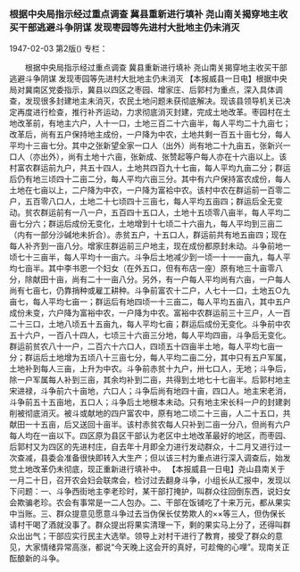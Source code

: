 ### 根据中央局指示经过重点调查  冀县重新进行填补  尧山南关揭穿地主收买干部逃避斗争阴谋  发现枣园等先进村大批地主仍未消灭

1947-02-03
第2版()
专栏：

　　根据中央局指示经过重点调查
    冀县重新进行填补
    尧山南关揭穿地主收买干部逃避斗争阴谋
    发现枣园等先进村大批地主仍未消灭
    【本报威县一日电】根据中央局对冀南区党委指示，冀县以四区之枣园、增家庄、后郭村为重点，深入具体调查，发现很多封建地主未消灭，农民土地问题未获彻底解决。现该县领导机关已决定再度进行检查，推行补齐运动，力求彻底消灭封建，完成土地改革。枣园村在土地改革前，有地主六户，人十一口，土地三百二十六亩半，每人平均二十九亩七；改革后，尚有五户保持地主成份，一户降为中农，土地共剩一百五十亩七分，每人平均十三亩七分。其中之张新望全家一口人（出外）尚有地二十九亩五，张新兴一口人（亦出外），尚有土地十六亩，张新成、张赞起等户每人亦在十六亩以上。该村富农群运前九户，共五十四人，土地共四百九十七亩，每人平均九亩二分；群运后仍有地三顷四十二亩二分，每人平均六亩三分。其中有六户保持富农成份，每人土地在七亩以上，二户降为中农，一户降为富袷中农。该村中农在群运前一百零二户，五百零八口人，土地二十七顷四十三亩七，每人平均五亩四；群运后全无变动。贫农群运前有一八一户，五百四十五口人，土地十五顷零八亩半，每人平均二亩七分六；群运后成份无变化，土地增到十七顷二十六亩九，每人平均到三亩二（内有一部分沙碱地未折合）。赤贫五户，十五口人，群运前共有地五亩四；现在每人补齐到一亩八分。增家庄群运前三户地主，现在成份都原封未动。斗争前地一顷七十三亩半，每人平均十一亩六。斗争后土地减少到一顷一十一一亩九，每人平均七亩半。其中李书恩一个妇女（在外五口，但有布店一座）原有地三十亩零八分，除献田十亩，尚有二十一亩八分。另外，有一户每人平均尚有六亩，一户每人尚有七亩七，仍靠捎种或雇工耕种。斗争前富农十二户，人七十一口，土地五○九亩七，每人平均七亩一；群运后有地四顷一十三亩二，每人平均五亩八，其中五户成份未变，六户降为富裕中农，一户降为中农。富裕中农群运前三十三户，人一百二十三口，土地八顷五十五亩九，每人平均七亩；群运后成份无变化。斗争前中农五十六户，一百八十四人，七顷三十六亩三分地，每人平均四亩，斗争后无变化。群运前贫农八十一户，二百六十六口人，四顷五十四亩半土地，每人平均七亩一分；群运后土地增为五顷八十三亩七分，每人平均二亩二分，其中只有五户军属，土地补到每人三亩，上升为中农。斗争前赤贫十九户，卅七口人，无地；斗争后，除一户军属每人补到三亩，其余均补到二亩，共得到土地七十七亩半。后郭村地主宋进禄，斗争前六十亩地，六口人；斗争后尚有地四十亩，四口人。地主宋老消，斗争前五十五亩地，五口人；斗争后土地根本未动。只有地主宋长科一户的封建剥削被彻底消灭。被斗或献地的四户富农中，原有地二顷二十三亩，人二十五口，共献田一十五亩，后又送回十亩半。该村赤贫农每人只补到二亩一分八，但尚有六户每人均在一亩以下。四区原为县区干部认为老区中土地改革最好的地区，而枣园、后郭村又为四区的先进村庄，自去年十月即全力进行发动群众，十二月又进行过一次查减，县委会准备很快即转入大生产；但以该三村为重点进行深入调查后，始发觉土地改革仍未彻底，现正重新进行填补中。
    【本报威县一日电】尧山县南关于一月二十日，召开农会妇会联席会，检讨过去翻身斗争，小组长从汇报中，发现以下问题：一、斗争西街地主李老珍时，某干部打掩护，叫群众往回倒东西，说妇女会欺骗老珍。农会有事常是一二人包办。二、干部在饭铺吃了十来万元，都从果实中当账。三、群众提意见愿意斗争过去当伪保长仗势欺人的××等三人，但伪保长请村干喝了酒就没事了。群众提出将果实清理一下，剩的果实马上分了，还得叫群众出出气；干部应实行民主大选举。领导上对村干进行了教育，接受了群众的意见，大家情绪异常高涨，都说“今天晚上这会开的真好，可趁俺的心哩”。现南关正酝酿新的斗争。

